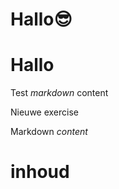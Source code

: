 # Hallo😎
# Hallo
Test *markdown* content

Nieuwe exercise

<ShortExercise id="X3wuCAJXF8eAyHcPjiFF" title="test">
  
  Markdown *content*
  
  # inhoud
  
</ShortExercise>
